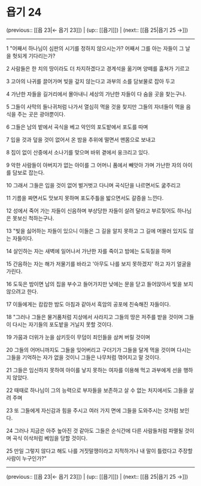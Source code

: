 # 욥기 24

(previous:: [[욥 23|← 욥기 23]]) | (up:: [[욥기]]) | (next:: [[욥 25|욥기 25 →]])

***




1 
"어째서 하나님이 심판의 시기를 정하지 않으시는가? 어째서 그를 아는 자들이 그 날을 헛되게 기다리는가? 



2 
사람들은 한 치의 땅이라도 더 차지하겠다고 경계석을 옮기며 양떼를 훔쳐가 기르고 



3 
고아의 나귀를 끌어가며 빚을 갚지 않는다고 과부의 소를 담보물로 잡아 두고 



4 
가난한 자들을 길거리에서 몰아내니 세상의 가난한 자들이 다 숨을 곳을 찾는구나. 



5 
그들이 사막의 들나귀처럼 나가서 열심히 먹을 것을 찾지만 그들의 자녀들이 먹을 음식을 주는 곳은 광야뿐이다. 



6 
그들은 남의 밭에서 곡식을 베고 악인의 포도밭에서 포도를 따며 



7 
입을 것과 덮을 것이 없어서 온 밤을 추위에 떨면서 맨몸으로 보내고 



8 
집이 없이 산중에서 소나기를 맞으며 바위 곁에서 웅크리고 있다. 



9 
악한 사람들이 아버지가 없는 아이를 그 어머니 품에서 빼앗아 가며 가난한 자의 아이를 담보로 잡는다. 



10 
그래서 그들은 입을 것이 없어 벌거벗고 다니며 곡식단을 나르면서도 굶주리고 



11 
기름을 짜면서도 맛보지 못하며 포도주틀을 밟으면서도 갈증을 느낀다. 



12 
성에서 죽어 가는 자들이 신음하며 부상당한 자들이 살려 달라고 부르짖어도 하나님은 못보신 척하는구나. 



13 
"빛을 싫어하는 자들이 있으니 이들은 그 길을 알지 못하고 그 길에 머물러 있지도 않는 자들이다. 



14 
살인하는 자는 새벽에 일어나서 가난한 자를 죽이고 밤에는 도둑질을 하며 



15 
간음하는 자는 해가 저물기를 바라고 '아무도 나를 보지 못하겠지' 하고 자기 얼굴을 가린다. 



16 
도둑은 밤이면 남의 집을 부수고 들어가지만 낮에는 문을 닫고 들어앉아서 빛을 보지 않으려고 한다. 



17 
이들에게는 캄캄한 밤도 아침과 같아서 흑암의 공포에 친숙해진 자들이다. 



18 
"그러나 그들은 물거품처럼 지상에서 사라지고 그들의 땅은 저주를 받을 것이며 그들이 다시는 자기들의 포도밭을 거닐지 못할 것이다. 



19 
가뭄과 더위가 눈을 삼키듯이 무덤이 죄인들을 삼켜 버릴 것이며 



20 
그들의 어머니까지도 그들을 잊어버리고 구더기가 그들을 달게 먹을 것이며 다시는 그들을 기억하는 자가 없을 것이니 그들은 나무처럼 꺾어지고 말 것이다. 



21 
그들은 임신하지 못하여 아이를 낳지 못하는 여자를 이용해 먹고 과부에게 선을 행하지 않았다. 



22 
때때로 하나님이 그의 능력으로 부자들을 보존하고 살 수 없는 처지에서도 그들을 살려 주며 



23 
또 그들에게 자신감과 힘을 주시고 여러 가지 면에 그들을 도와주시는 것처럼 보인다. 



24 
그러나 지금은 아주 높아진 것 같아도 그들은 순식간에 다른 사람들처럼 파멸될 것이며 곡식 이삭처럼 베임을 당할 것이다. 



25 
만일 그렇지 않다고 해도 나를 거짓말쟁이라고 지적하거나 내 말이 틀렸다고 주장할 사람이 누구인가?"

***

(previous:: [[욥 23|← 욥기 23]]) | (up:: [[욥기]]) | (next:: [[욥 25|욥기 25 →]])
